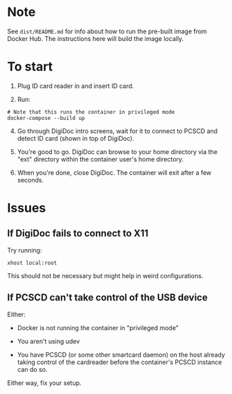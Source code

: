 Note
====

See `dist/README.md` for info about how to run the pre-built image from Docker Hub.
The instructions here will build the image locally.

To start
========

1. Plug ID card reader in and insert ID card.

3. Run:

```
# Note that this runs the container in privileged mode
docker-compose --build up
```

4. Go through DigiDoc intro screens, wait for it to connect to PCSCD and detect ID card (shown in top of DigiDoc).

5. You're good to go.  DigiDoc can browse to your home directory via the "ext" directory within the container user's home directory.

6. When you're done, close DigiDoc.  The container will exit after a few seconds.


Issues
======

## If DigiDoc fails to connect to X11

Try running:

```
xhost local:root
```

This should not be necessary but might help in weird configurations.


## If PCSCD can't take control of the USB device

Either:

 * Docker is not running the container in "privileged mode"

 * You aren't using udev

 * You have PCSCD (or some other smartcard daemon) on the host already taking control of the cardreader before the container's PCSCD instance can do so.

Either way, fix your setup.

